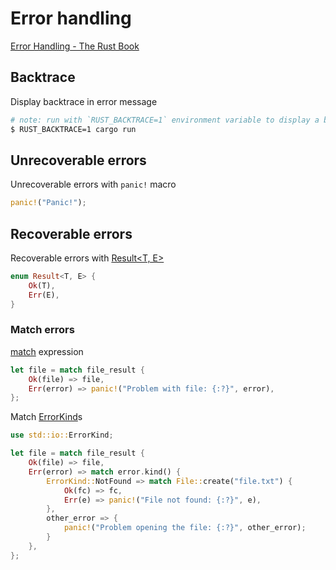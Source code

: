 # Error handling

[Error Handling - The Rust Book](https://doc.rust-lang.org/book/ch09-00-error-handling.html)<br>

<!-- Backtrace {{{-->
## Backtrace

Display backtrace in error message

```sh
# note: run with `RUST_BACKTRACE=1` environment variable to display a backtrace
$ RUST_BACKTRACE=1 cargo run
```
<!-- }}} -->

<!-- Unrecoverable errors {{{-->
## Unrecoverable errors

Unrecoverable errors with `panic!` macro

```rs
panic!("Panic!");
```
<!-- }}} -->

<!-- Recoverable errors {{{-->
## Recoverable errors

Recoverable errors with [Result<T, E>](https://doc.rust-lang.org/std/result/)

```rs
enum Result<T, E> {
    Ok(T),
    Err(E),
}
```

### Match errors

[match](https://doc.rust-lang.org/std/keyword.match.html) expression

```rs
let file = match file_result {
    Ok(file) => file,
    Err(error) => panic!("Problem with file: {:?}", error),
};
```

Match [ErrorKind](https://doc.rust-lang.org/std/io/enum.ErrorKind.html)s

```rs
use std::io::ErrorKind;

let file = match file_result {
    Ok(file) => file,
    Err(error) => match error.kind() {
        ErrorKind::NotFound => match File::create("file.txt") {
            Ok(fc) => fc,
            Err(e) => panic!("File not found: {:?}", e),
        },
        other_error => {
            panic!("Problem opening the file: {:?}", other_error);
        }
    },
};
```
<!-- }}} -->
